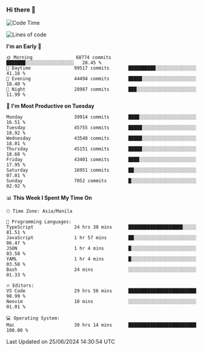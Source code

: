 ### Hi there 👋

<!--START_SECTION:waka-->
![Code Time](http://img.shields.io/badge/Code%20Time-5%2C293%20hrs%2054%20mins-blue)

![Lines of code](https://img.shields.io/badge/From%20Hello%20World%20I%27ve%20Written-112.8%20million%20lines%20of%20code-blue)

**I'm an Early 🐤** 

```text
🌞 Morning                68774 commits       ███████░░░░░░░░░░░░░░░░░░   28.45 % 
🌆 Daytime                99517 commits       ██████████░░░░░░░░░░░░░░░   41.16 % 
🌃 Evening                44494 commits       █████░░░░░░░░░░░░░░░░░░░░   18.40 % 
🌙 Night                  28987 commits       ███░░░░░░░░░░░░░░░░░░░░░░   11.99 % 
```
📅 **I'm Most Productive on Tuesday** 

```text
Monday                   39914 commits       ████░░░░░░░░░░░░░░░░░░░░░   16.51 % 
Tuesday                  45755 commits       █████░░░░░░░░░░░░░░░░░░░░   18.92 % 
Wednesday                43548 commits       █████░░░░░░░░░░░░░░░░░░░░   18.01 % 
Thursday                 45151 commits       █████░░░░░░░░░░░░░░░░░░░░   18.68 % 
Friday                   43401 commits       ████░░░░░░░░░░░░░░░░░░░░░   17.95 % 
Saturday                 16951 commits       ██░░░░░░░░░░░░░░░░░░░░░░░   07.01 % 
Sunday                   7052 commits        █░░░░░░░░░░░░░░░░░░░░░░░░   02.92 % 
```


📊 **This Week I Spent My Time On** 

```text
🕑︎ Time Zone: Asia/Manila

💬 Programming Languages: 
TypeScript               24 hrs 38 mins      ████████████████████░░░░░   81.51 % 
JavaScript               1 hr 57 mins        ██░░░░░░░░░░░░░░░░░░░░░░░   06.47 % 
JSON                     1 hr 4 mins         █░░░░░░░░░░░░░░░░░░░░░░░░   03.58 % 
YAML                     1 hr 4 mins         █░░░░░░░░░░░░░░░░░░░░░░░░   03.58 % 
Bash                     24 mins             ░░░░░░░░░░░░░░░░░░░░░░░░░   01.33 % 

🔥 Editors: 
VS Code                  29 hrs 56 mins      █████████████████████████   98.99 % 
Neovim                   18 mins             ░░░░░░░░░░░░░░░░░░░░░░░░░   01.01 % 

💻 Operating System: 
Mac                      30 hrs 14 mins      █████████████████████████   100.00 % 
```


 Last Updated on 25/06/2024 14:30:54 UTC
<!--END_SECTION:waka-->


<!--
**rad182/rad182** is a ✨ _special_ ✨ repository because its `README.md` (this file) appears on your GitHub profile.

Here are some ideas to get you started:

- 🔭 I’m currently working on ...
- 🌱 I’m currently learning ...
- 👯 I’m looking to collaborate on ...
- 🤔 I’m looking for help with ...
- 💬 Ask me about ...
- 📫 How to reach me: ...
- 😄 Pronouns: ...
- ⚡ Fun fact: ...
-->
